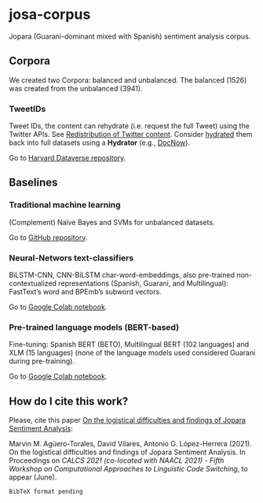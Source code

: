 # josa-corpus
Jopara (Guarani-dominant mixed with Spanish) sentiment analysis corpus.

## Corpora

We created two Corpora: balanced and unbalanced. The balanced (1526) was created from the unbalanced (3941).

### TweetIDs

Tweet IDs, the content can rehydrate (i.e. request the full Tweet) using the Twitter APIs. See [Redistribution of Twitter content](https://developer.twitter.com/en/developer-terms/more-on-restricted-use-cases).
Consider [hydrated](https://catalog.docnow.io/datasets/20210506-jopara-guarani-dominant-mixed-with-spanish-sentiment-analysis-corpus/) them back into full datasets using a **Hydrator** (e.g., [DocNow](https://catalog.docnow.io/)).

Go to [Harvard Dataverse repository](https://dataverse.harvard.edu/dataset.xhtml?persistentId=doi:10.7910/DVN/GLDX14). [](https://catalog.docnow.io/datasets/20210506-jopara-guarani-dominant-mixed-with-spanish-sentiment-analysis-corpus/)

## Baselines

### Traditional machine learning

(Complement) Naïve Bayes and SVMs for unbalanced datasets.

Go to [GitHub repository](https://github.com/mmaguero/textcat-josa).

### Neural-Networs text-classifiers

BiLSTM-CNN, CNN-BiLSTM char-word-embeddings, also pre-trained non-contextualized representations (Spanish, Guarani, and Multilingual): FastText’s word and BPEmb’s subword vectors.

Go to [Google Colab notebook](https://colab.research.google.com/drive/1egleuWnjo6qomFk_6eZvb3pI3FLi0WsZ?usp=sharing).

### Pre-trained language models (BERT-based)

Fine-tuning: Spanish BERT (BETO), Multilingual BERT (102 languages) and XLM (15 languages) (none of the language models used
considered Guarani during pre-training).

Go to [Google Colab notebook](https://colab.research.google.com/drive/1eHnF1GsMScHXAldl0VJ2-usdkhfdO7X_?usp=sharing).

## How do I cite this work?

Please, cite this paper [On the logistical difficulties and findings of Jopara Sentiment Analysis](https://code-switching.github.io/2021):

Marvin M. Agüero-Torales, David Vilares, Antonio G. López-Herrera (2021). On the logistical difficulties and findings of Jopara Sentiment Analysis. In Proceedings on *CALCS 2021 (co-located with NAACL 2021) - Fifth Workshop on Computational Approaches to Linguistic Code Switching*, to appear (June).

```
BibTeX format pending
```
